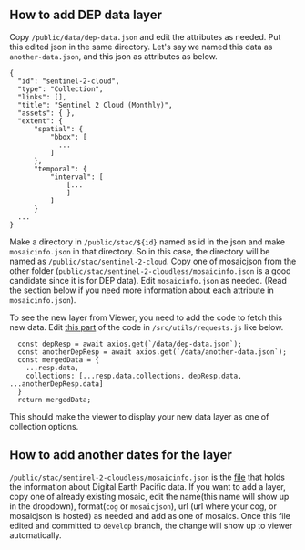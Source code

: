 ## How to add DEP data layer

Copy `/public/data/dep-data.json` and edit the attributes as needed. Put this edited json in the same directory. Let's say we named this data as `another-data.json`, and this json as attributes as below.

```
{
  "id": "sentinel-2-cloud",
  "type": "Collection",
  "links": [],
  "title": "Sentinel 2 Cloud (Monthly)",
  "assets": { },
  "extent": {
      "spatial": {
          "bbox": [
            ...
          ]
      },
      "temporal": {
          "interval": [
              [...
              ]
          ]
      }
  ...
}
```

Make a directory in `/public/stac/${id}` named as id in the json and make `mosaicinfo.json` in that directory. So in this case, the directory will be named as `/public/stac/sentinel-2-cloud`. Copy one of mosaicjson from the other folder (`public/stac/sentinel-2-cloudless/mosaicinfo.json` is a good candidate since it is for DEP data). Edit `mosaicinfo.json` as needed. (Read the section below if you need more information about each attribute in `mosaicinfo.json`).

To see the new layer from Viewer, you need to add the code to fetch this new data. Edit [this part](https://github.com/developmentseed/PlanetaryComputerDataCatalog/blob/develop/src/utils/requests.js#L61-L66) of the code in `/src/utils/requests.js` like below.

```
  const depResp = await axios.get(`/data/dep-data.json`);
  const anotherDepResp = await axios.get(`/data/another-data.json`);
  const mergedData = {
    ...resp.data,
    collections: [...resp.data.collections, depResp.data, ...anotherDepResp.data]
  }
  return mergedData;
```
This should make the viewer to display your new data layer as one of collection options.

## How to add another dates for the layer

`/public/stac/sentinel-2-cloudless/mosaicinfo.json` is the [file](https://github.com/developmentseed/PlanetaryComputerDataCatalog/blob/develop/public/stac/sentinel-2-cloudless/mosaicInfo.json) that holds the information about Digital Earth Pacific data. If you want to add a layer, copy one of already existing mosaic, edit the name(this name will show up in the dropdown), format(`cog` or `mosaicjson`), url (url where your cog, or mosaicjson is hosted) as needed and add as one of mosaics. Once this file edited and committed to `develop` branch, the change will show up to viewer automatically.